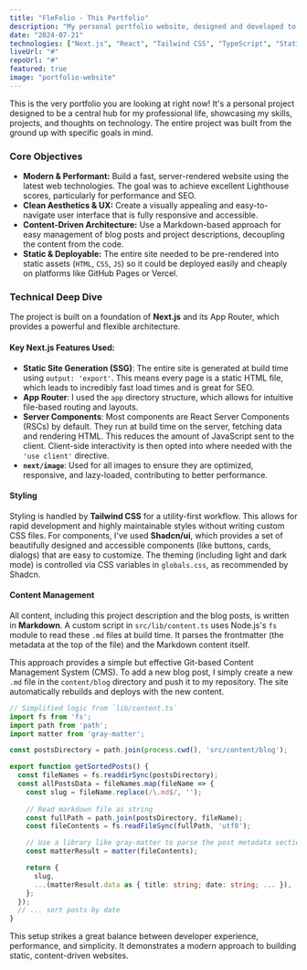 ```yaml
---
title: "FleFolio - This Portfolio"
description: "My personal portfolio website, designed and developed to showcase my projects and blog. Built with Next.js, Tailwind CSS, and deployed as a static site."
date: "2024-07-21"
technologies: ["Next.js", "React", "Tailwind CSS", "TypeScript", "Static Site"]
liveUrl: "#"
repoUrl: "#"
featured: true
image: "portfolio-website"
---
```


This is the very portfolio you are looking at right now! It's a personal project designed to be a central hub for my professional life, showcasing my skills, projects, and thoughts on technology. The entire project was built from the ground up with specific goals in mind.

### Core Objectives

*   **Modern & Performant:** Build a fast, server-rendered website using the latest web technologies. The goal was to achieve excellent Lighthouse scores, particularly for performance and SEO.
*   **Clean Aesthetics & UX:** Create a visually appealing and easy-to-navigate user interface that is fully responsive and accessible.
*   **Content-Driven Architecture:** Use a Markdown-based approach for easy management of blog posts and project descriptions, decoupling the content from the code.
*   **Static & Deployable:** The entire site needed to be pre-rendered into static assets (`HTML`, `CSS`, `JS`) so it could be deployed easily and cheaply on platforms like GitHub Pages or Vercel.

### Technical Deep Dive

The project is built on a foundation of **Next.js** and its App Router, which provides a powerful and flexible architecture.

#### Key Next.js Features Used:
- **Static Site Generation (SSG)**: The entire site is generated at build time using `output: 'export'`. This means every page is a static HTML file, which leads to incredibly fast load times and is great for SEO.
- **App Router**: I used the `app` directory structure, which allows for intuitive file-based routing and layouts.
- **Server Components**: Most components are React Server Components (RSCs) by default. They run at build time on the server, fetching data and rendering HTML. This reduces the amount of JavaScript sent to the client. Client-side interactivity is then opted into where needed with the `'use client'` directive.
- **`next/image`**: Used for all images to ensure they are optimized, responsive, and lazy-loaded, contributing to better performance.

#### Styling
Styling is handled by **Tailwind CSS** for a utility-first workflow. This allows for rapid development and highly maintainable styles without writing custom CSS files. For components, I've used **Shadcn/ui**, which provides a set of beautifully designed and accessible components (like buttons, cards, dialogs) that are easy to customize. The theming (including light and dark mode) is controlled via CSS variables in `globals.css`, as recommended by Shadcn.

#### Content Management
All content, including this project description and the blog posts, is written in **Markdown**. A custom script in `src/lib/content.ts` uses Node.js's `fs` module to read these `.md` files at build time. It parses the frontmatter (the metadata at the top of the file) and the Markdown content itself.

This approach provides a simple but effective Git-based Content Management System (CMS). To add a new blog post, I simply create a new `.md` file in the `content/blog` directory and push it to my repository. The site automatically rebuilds and deploys with the new content.

```typescript
// Simplified logic from `lib/content.ts`
import fs from 'fs';
import path from 'path';
import matter from 'gray-matter';

const postsDirectory = path.join(process.cwd(), 'src/content/blog');

export function getSortedPosts() {
  const fileNames = fs.readdirSync(postsDirectory);
  const allPostsData = fileNames.map(fileName => {
    const slug = fileName.replace(/\.md$/, '');
    
    // Read markdown file as string
    const fullPath = path.join(postsDirectory, fileName);
    const fileContents = fs.readFileSync(fullPath, 'utf8');

    // Use a library like gray-matter to parse the post metadata section
    const matterResult = matter(fileContents);

    return {
      slug,
      ...(matterResult.data as { title: string; date: string; ... }),
    };
  });
  // ... sort posts by date
}
```

This setup strikes a great balance between developer experience, performance, and simplicity. It demonstrates a modern approach to building static, content-driven websites.
